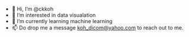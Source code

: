 - 👋 Hi, I’m @ckkoh
- 👀 I’m interested in data visualation
- 🌱 I’m currently learning machine learning
- 📫 Do drop me a message koh_dicom@yahoo.com to reach out to me. 

<!---
ckkoh/ckkoh is a ✨ special ✨ repository because its `README.md` (this file) appears on your GitHub profile.
You can click the Preview link to take a look at your changes.
--->
